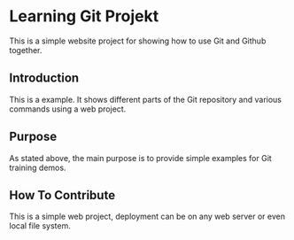 # Learning Git Projekt

This is a simple website project for showing how to use Git and Github together.

## Introduction

This is a example. It shows different parts of the Git repository and various commands using a web project.

## Purpose

As stated above, the main purpose is to provide simple examples for Git training demos.

## How To Contribute

This is a simple web project, deployment can be on any web server or even local file system.